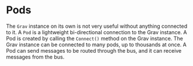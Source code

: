 # Pods

The `Grav` instance on its own is not very useful without anything connected to it. A `Pod` is a lightweight bi-directional connection to the Grav instance. A Pod is created by calling the `Connect()` method on the Grav instance. The Grav instance can be connected to many pods, up to thousands at once. A Pod can send messages to be routed through the bus, and it can receive messages from the bus. 

